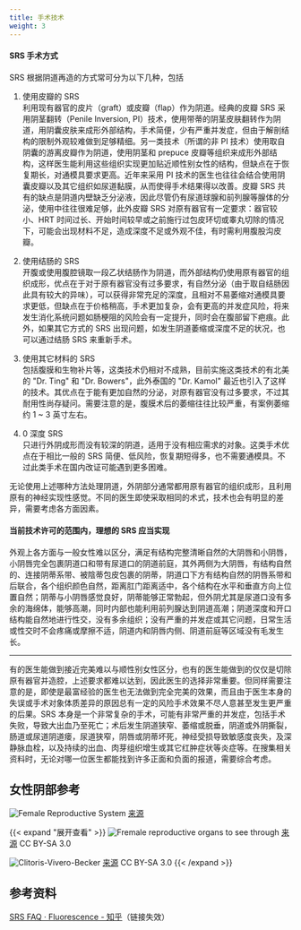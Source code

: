 ```yaml
---
title: 手术技术
weight: 3
---
```


#### SRS 手术方式

SRS 根据阴道再造的方式常可分为以下几种，包括

1. 使用皮瓣的 SRS\
   利用现有器官的皮片（graft）或皮瓣（flap）作为阴道。经典的皮瓣 SRS 采用阴茎翻转（Penile Inversion, PI）技术，使用带蒂的阴茎皮肤翻转作为阴道，用阴囊皮肤来成形外部结构，手术简便，少有严重并发症，但由于解剖结构的限制外观较难做到足够精细。另一类技术（所谓的非 PI 技术）使用取自阴囊的游离皮瓣作为阴道，使用阴茎和 prepuce 皮瓣等组织来成形外部结构，这样医生能利用这些组织实现更加贴近顺性别女性的结构，但缺点在于恢复期长，对通模具要求更高。近年来采用 PI 技术的医生也往往会结合使用阴囊皮瓣以及其它组织如尿道黏膜，从而使得手术结果得以改善。皮瓣 SRS 共有的缺点是阴道内壁缺乏分泌液，因此尽管仍有尿道球腺和前列腺等腺体的分泌，使用中往往很难足够，此外皮瓣 SRS 对原有器官有一定要求：器官较小、HRT 时间过长、开始时间较早或之前施行过包皮环切或睾丸切除的情况下，可能会出现材料不足，造成深度不足或外观不佳，有时需利用腹股沟皮瓣。

1. 使用结肠的 SRS\
   开腹或使用腹腔镜取一段乙状结肠作为阴道，而外部结构仍使用原有器官的组织成形，优点在于对于原有器官没有过多要求，有自然分泌（由于取自结肠因此具有较大的异味），可以获得非常充足的深度，且相对不易萎缩对通模具要求更低，但缺点在于价格稍高，手术更加复杂，会有更高的并发症风险，将来发生消化系统问题如肠梗阻的风险会有一定提升，同时会在腹部留下疤痕。此外，如果其它方式的 SRS 出现问题，如发生阴道萎缩或深度不足的状况，也可以通过结肠 SRS 来重新手术。

1. 使用其它材料的 SRS\
   包括腹膜和生物补片等，这类技术仍相对不成熟，目前实施这类技术的有北美的 "Dr. Ting" 和 "Dr. Bowers"，此外泰国的 "Dr. Kamol" 最近也引入了这样的技术。其优点在于能有更加自然的分泌，对原有器官没有过多要求，不过其耐用性尚存疑问。需要注意的是，腹膜术后的萎缩往往比较严重，有案例萎缩约 1 ~ 3 英寸左右。

1. 0 深度 SRS\
   只进行外阴成形而没有较深的阴道，适用于没有相应需求的对象。这类手术优点在于相比一般的 SRS 简便、低风险，恢复期短得多，也不需要通模具。不过此类手术在国内改证可能遇到更多困难。

无论使用上述哪种方法处理阴道，外阴部分通常都用原有器官的组织成形，且利用原有的神经实现性感觉。不同的医生即使采取相同的术式，技术也会有明显的差异，需要考虑各方面因素。

#### 当前技术许可的范围内，理想的 SRS 应当实现

外观上各方面与一般女性难以区分，满足有结构完整清晰自然的大阴唇和小阴唇，小阴唇完全包裹阴道口和带有尿道口的阴道前庭，其外两侧为大阴唇，有结构自然的、连接阴蒂系带、被陰蒂包皮包裹的阴蒂，阴道口下方有结构自然的阴唇系带和后联合，各个组织颜色自然，距离肛门距离适中，各个结构在水平和垂直方向上位置自然；阴蒂与小阴唇感觉良好，阴蒂能够正常勃起，但外阴尤其是尿道口没有多余的海绵体，能够高潮，同时内部也能利用前列腺达到阴道高潮；阴道深度和开口结构能自然地进行性交，没有多余组织；没有严重的并发症或其它问题，日常生活或性交时不会疼痛或摩擦不适，阴道内和阴唇内侧、阴道前庭等区域没有毛发生长。

---

有的医生能做到接近完美难以与顺性别女性区分，也有的医生能做到的仅仅是切除原有器官并造腔，上述要求都难以达到，因此医生的选择非常重要。但同样需要注意的是，即使是最富经验的医生也无法做到完全完美的效果，而且由于医生本身的失误或手术对象体质差异的原因总有一定的风险手术效果不尽人意甚至发生更严重的后果。SRS 本身是一个非常复杂的手术，可能有非常严重的并发症，包括手术失败，导致大出血乃至死亡；术后发生阴道狭窄、萎缩或脱垂，阴道或外阴撕裂，肠道或尿道阴道瘘，尿道狭窄，阴唇或阴蒂坏死，神经受损导致敏感度丧失，及深静脉血栓，以及持续的出血、肉芽组织增生或其它红肿症状等炎症等。在搜集相关资料时，无论对哪一位医生都能找到许多正面和负面的报道，需要综合考虑。

## 女性阴部参考

![Female Reproductive System](/images/srs/tech/vulva_figure_zh.png)
[来源](https://openstax.org/books/anatomy-and-physiology/pages/27-2-anatomy-and-physiology-of-the-female-reproductive-system)

{{< expand "展开查看" >}}
![Fremale reproductive organs to see through](/images/srs/tech/1024px-Fremale_reproductive_organs_to_see_through.jpg)
[来源](https://commons.wikimedia.org/wiki/File:Fremale_reproductive_organs_to_see_through.jpg) CC BY-SA 3.0

![Clitoris-Vivero-Becker](/images/srs/tech/800px-Clitoris-Vivero-Becker.jpg)
[来源](https://commons.wikimedia.org/wiki/File:Clitoris-Vivero-Becker.jpg) CC BY-SA 3.0
{{< /expand >}}

## 参考资料

[SRS FAQ · Fluorescence - 知乎](https://zhuanlan.zhihu.com/p/161673959)（链接失效）
